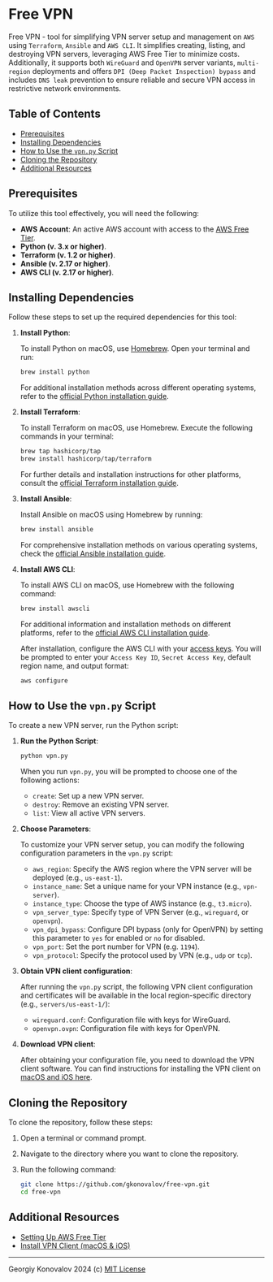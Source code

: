 # Free VPN

Free VPN - tool for simplifying VPN server setup and management on `AWS` using `Terraform`, `Ansible` and `AWS CLI`. It simplifies creating, listing, and destroying VPN servers, leveraging AWS Free Tier to minimize costs. Additionally, it supports both `WireGuard` and `OpenVPN` server variants, `multi-region` deployments and offers `DPI (Deep Packet Inspection) bypass` and includes `DNS leak` prevention to ensure reliable and secure VPN access in restrictive network environments.

## Table of Contents
- [Prerequisites](#prerequisites)
- [Installing Dependencies](#installing-dependencies)
- [How to Use the `vpn.py` Script](#how-to-use-the-vpnpy-script)
- [Cloning the Repository](#cloning-the-repository)
- [Additional Resources](#additional-resources)

## <a id="prerequisites">Prerequisites</a>

To utilize this tool effectively, you will need the following:

- **AWS Account**: An active AWS account with access to the [AWS Free Tier](https://github.com/gkonovalov/free-vpn/blob/main/docs/aws.md).
- **Python (v. 3.x or higher)**.
- **Terraform (v. 1.2 or higher)**.
- **Ansible (v. 2.17 or higher)**.
- **AWS CLI (v. 2.17 or higher)**.

## <a id="installing-dependencies">Installing Dependencies</a>

Follow these steps to set up the required dependencies for this tool:

1. **Install Python**:

   To install Python on macOS, use [Homebrew](https://brew.sh/). Open your terminal and run:

    ```bash
    brew install python
    ```

   For additional installation methods across different operating systems, refer to the [official Python installation guide](https://www.python.org/downloads/).

2. **Install Terraform**:

   To install Terraform on macOS, use Homebrew. Execute the following commands in your terminal:

    ```bash
    brew tap hashicorp/tap
    brew install hashicorp/tap/terraform
    ```

   For further details and installation instructions for other platforms, consult the [official Terraform installation guide](https://developer.hashicorp.com/terraform/install).

3. **Install Ansible**:

   Install Ansible on macOS using Homebrew by running:

    ```bash
    brew install ansible
    ```

   For comprehensive installation methods on various operating systems, check the [official Ansible installation guide](https://docs.ansible.com/ansible/latest/installation_guide/intro_installation.html).

4. **Install AWS CLI**:

   To install AWS CLI on macOS, use Homebrew with the following command:

    ```bash
    brew install awscli
    ```

   For additional information and installation methods on different platforms, refer to the [official AWS CLI installation guide](https://docs.aws.amazon.com/cli/latest/userguide/getting-started-install.html).

   After installation, configure the AWS CLI with your [access keys](https://github.com/gkonovalov/free-vpn/blob/main/docs/aws.md#create-aws-and-access-keys). You will be prompted to enter your `Access Key ID`, `Secret Access Key`, default region name, and output format:

    ```bash
    aws configure
    ```

## <a id="how-to-use-the-vpnpy-script">How to Use the `vpn.py` Script</a>

To create a new VPN server, run the Python script:

1. **Run the Python Script**:

    ```bash
    python vpn.py
    ```

    When you run `vpn.py`, you will be prompted to choose one of the following actions:

    - `create`: Set up a new VPN server.
    - `destroy`: Remove an existing VPN server.
    - `list`: View all active VPN servers.


2. **Choose Parameters**:

    To customize your VPN server setup, you can modify the following configuration parameters in the `vpn.py` script:

    - `aws_region`: Specify the AWS region where the VPN server will be deployed (e.g., `us-east-1`).
    - `instance_name`: Set a unique name for your VPN instance (e.g., `vpn-server`).
    - `instance_type`: Choose the type of AWS instance (e.g., `t3.micro`).
    - `vpn_server_type`: Specify type of VPN Server (e.g., `wireguard`, or `openvpn`).
    - `vpn_dpi_bypass`: Configure DPI bypass (only for OpenVPN) by setting this parameter to `yes` for enabled or `no` for disabled.
    - `vpn_port`: Set the port number for VPN (e.g. `1194`).
    - `vpn_protocol`: Specify the protocol used by VPN (e.g., `udp` or `tcp`).


3. **Obtain VPN client configuration**:

    After running the `vpn.py` script, the following VPN client configuration and certificates will be available in the local region-specific directory (e.g., `servers/us-east-1/`):

    - `wireguard.conf`: Configuration file with keys for WireGuard.
    - `openvpn.ovpn`:  Configuration file with keys for OpenVPN.


4. **Download VPN client**:

    After obtaining your configuration file, you need to download the VPN client software. You can find instructions for installing the VPN client on [macOS and iOS here](https://github.com/gkonovalov/free-vpn/blob/main/docs/client.md).


## <a id="cloning-the-repository">Cloning the Repository</a>

To clone the repository, follow these steps:

1. Open a terminal or command prompt.
2. Navigate to the directory where you want to clone the repository.
3. Run the following command:

    ```bash
    git clone https://github.com/gkonovalov/free-vpn.git
    cd free-vpn
    ```

## <a id="additional-resources">Additional Resources</a>
- [Setting Up AWS Free Tier](https://github.com/gkonovalov/free-vpn/blob/main/docs/aws.md)
- [Install VPN Client (macOS & iOS)](https://github.com/gkonovalov/free-vpn/blob/main/docs/client.md)

------------
Georgiy Konovalov 2024 (c) [MIT License](https://opensource.org/licenses/MIT)